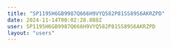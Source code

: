 ```yaml
---
title: "SP1195H6GB9987Q666H9VYQ582P81SS89S6AKRZPD"
date: 2024-11-14T00:02:28.888Z
user: SP1195H6GB9987Q666H9VYQ582P81SS89S6AKRZPD
layout: "users"
---
```

    